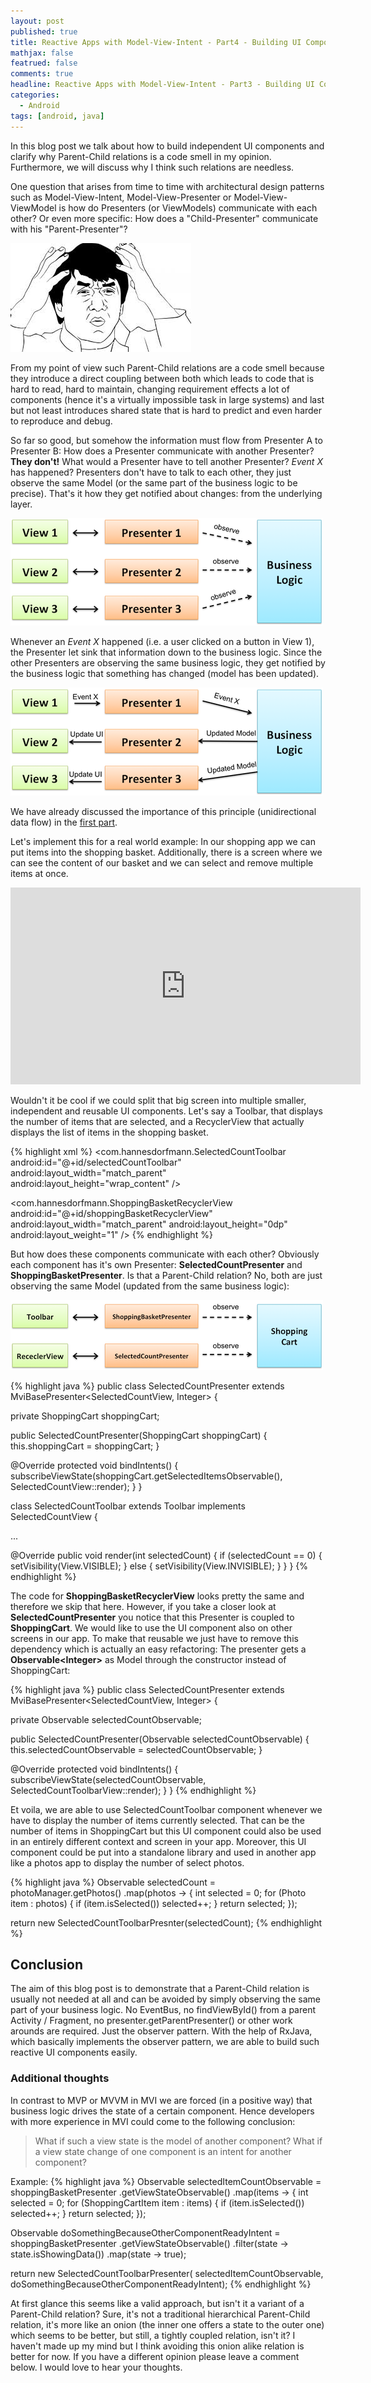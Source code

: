 ```yaml
---
layout: post
published: true
title: Reactive Apps with Model-View-Intent - Part4 - Building UI Components
mathjax: false
featrued: false
comments: true
headline: Reactive Apps with Model-View-Intent - Part3 - Building UI Components
categories:
  - Android
tags: [android, java]
---
```

In this blog post we talk about how to build
independent UI components and clarify why Parent-Child relations is a code smell in my opinion. Furthermore, we will discuss why I think such relations are needless.

One question that arises from time to time with architectural design patterns such as Model-View-Intent, Model-View-Presenter or
Model-View-ViewModel is how do Presenters (or ViewModels) communicate with
each other? Or even more specific: How does a "Child-Presenter" communicate with his "Parent-Presenter"?

![wtf](/images/mvi-mosby3/wtf.jpg)

From my point of view such Parent-Child relations are a code smell because they introduce a
direct coupling between both which leads to code that is hard to read, hard to maintain, changing
requirement effects a lot of components (hence it's a virtually impossible task in large systems)
and last but not least introduces shared state that is hard to predict and even harder to reproduce
and debug.

So far so good, but somehow the information must flow from Presenter A to Presenter B: How does a Presenter communicate with another Presenter? **They don't!**
What would a Presenter have to tell another Presenter? _Event X_ has happened? Presenters don't
have to talk to each other, they just observe the same Model (or the same part of the business
  logic to be precise). That's it how they get notified about changes: from the underlying layer.

![Presenter-Businesslogic](/images/mvi-mosby3/mvp-business-logic.png)

Whenever an _Event X_ happened (i.e. a user clicked on a button in View 1), the Presenter let sink
that information down to the business logic. Since the other Presenters are observing the same
business logic, they get notified by the business logic that something has changed (model has been updated).

![Presenter-Businesslogic](/images/mvi-mosby3/mvp-business-logic2.png)

We have already discussed the importance of this principle (unidirectional data flow) in the [first part](http://hannesdorfmann.com/android/mosby3-mvi-1).

Let's implement this for a real world example: In our shopping app we can put items into the
shopping basket. Additionally, there is a screen where we can see the content of our basket and we
can select and remove multiple items at once.

<p>
<iframe width="560" height="315" src="https://www.youtube.com/embed/ZvnceMj8NoY?ecver=1" frameborder="0" allowfullscreen></iframe>
</p>

Wouldn't it be cool if we could split that big screen into multiple smaller, independent and reusable UI components.
Let's say a Toolbar, that displays the number of items that are selected, and a
RecyclerView that actually displays the list of items in the shopping basket.

{% highlight xml %}
<LinearLayout>
  <com.hannesdorfmann.SelectedCountToolbar
      android:id="@+id/selectedCountToolbar"
      android:layout_width="match_parent"
      android:layout_height="wrap_content"
      />

  <com.hannesdorfmann.ShoppingBasketRecyclerView
      android:id="@+id/shoppingBasketRecyclerView"
      android:layout_width="match_parent"
      android:layout_height="0dp"
      android:layout_weight="1"
      />
</LinearLayout>
{% endhighlight %}

But how does these components communicate with each other? Obviously each component has it's own Presenter: **SelectedCountPresenter** and **ShoppingBasketPresenter**. Is that a Parent-Child relation? No, both are just observing the same Model (updated from the same business logic):

![ShoppingCart-Businesslogic](/images/mvi-mosby3/shoppingcart-businesslogic.png)



{% highlight java %}
public class SelectedCountPresenter
    extends MviBasePresenter<SelectedCountView, Integer> {

  private ShoppingCart shoppingCart;

  public SelectedCountPresenter(ShoppingCart shoppingCart) {
    this.shoppingCart = shoppingCart;
  }

  @Override protected void bindIntents() {
    subscribeViewState(shoppingCart.getSelectedItemsObservable(), SelectedCountView::render);
  }
}


class SelectedCountToolbar extends Toolbar implements SelectedCountView {

  ...

  @Override public void render(int selectedCount) {
   if (selectedCount == 0) {
     setVisibility(View.VISIBLE);
   } else {
       setVisibility(View.INVISIBLE);
   }
 }
}
{% endhighlight %}

The code for **ShoppingBasketRecyclerView** looks pretty the same and therefore we skip that here. However, if you take a closer look at **SelectedCountPresenter** you notice that this Presenter is coupled to **ShoppingCart**. We would like to use the UI component also on other screens in our app. To make that reusable we just have to remove this dependency which is actually an easy refactoring: The presenter gets a **Observable&lt;Integer&gt;** as Model through the constructor instead of ShoppingCart:

{% highlight java %}
public class SelectedCountPresenter
    extends MviBasePresenter<SelectedCountView, Integer> {

  private Observable<Integer> selectedCountObservable;

  public SelectedCountPresenter(Observable<Integer> selectedCountObservable) {
    this.selectedCountObservable = selectedCountObservable;
  }

  @Override protected void bindIntents() {
    subscribeViewState(selectedCountObservable, SelectedCountToolbarView::render);
  }
}
{% endhighlight %}

Et voila, we are able to use SelectedCountToolbar component whenever we have to display the number
of items currently selected. That can be the number of items in ShoppingCart but this UI component could also be used in an entirely different context and screen in your app. Moreover, this UI component could be put into a standalone library and used in another app like a photos app to display the number of select photos.

{% highlight java %}
Observable<Integer> selectedCount = photoManager.getPhotos()
    .map(photos -> {
       int selected = 0;
       for (Photo item : photos) {
         if (item.isSelected()) selected++;
       }
       return selected;
    });

return new SelectedCountToolbarPresnter(selectedCount);
{% endhighlight %}

## Conclusion
The aim of this blog post is to demonstrate that a Parent-Child relation is usually not needed at all
and can be avoided by simply observing the same part of your business logic. No EventBus, no findViewById() from a parent Activity / Fragment, no presenter.getParentPresenter() or other work arounds are required. Just the observer pattern. With the help of RxJava, which basically implements the observer pattern, we are able to build such reactive UI components easily.

### Additional thoughts
In contrast to MVP or MVVM in MVI we are forced (in a positive way) that business
logic drives the state of a certain component. Hence developers with more experience in MVI could
come to the following conclusion:

> What if such a view state is the model of another component?
> What if a view state change of one component is an intent for another component?

Example:
{% highlight java %}
Observable<Integer> selectedItemCountObservable =
        shoppingBasketPresenter 
           .getViewStateObservable()
           .map(items -> {
              int selected = 0;
              for (ShoppingCartItem item : items) {
                if (item.isSelected()) selected++;
              }
              return selected;
            });

Observable<Boolean> doSomethingBecauseOtherComponentReadyIntent =
        shoppingBasketPresenter 
          .getViewStateObservable()
          .filter(state -> state.isShowingData())
          .map(state -> true);

return new SelectedCountToolbarPresenter(
              selectedItemCountObservable,
              doSomethingBecauseOtherComponentReadyIntent);
{% endhighlight %}

At first glance this seems like a valid approach, but isn't it a variant of a Parent-Child
relation? Sure, it's not a traditional hierarchical Parent-Child relation, it's more like an onion
(the inner one offers a state to the outer one) which seems to be better, but still, a tightly coupled relation, isn't it? I haven't made up my mind but I think avoiding this onion alike relation is better for now. If you have a different opinion please leave a comment below. I would love to hear your thoughts.
